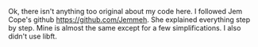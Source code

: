 Ok, there isn't anything too original about my code here. I followed Jem Cope's github <https://github.com/Jemmeh>. She explained everything step by step. Mine is almost the same except for a few simplifications. I also didn't use libft.
